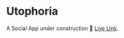 # Utophoria

A Social App under construction 🚧 [Live Link](Https://utophoriaproduction.onrender.com/). 
 
